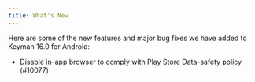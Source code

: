 ```yaml
---
title: What's New
---
```

Here are some of the new features and major bug fixes we have added to Keyman 16.0 for Android:

* Disable in-app browser to comply with Play Store Data-safety policy (#10077)
